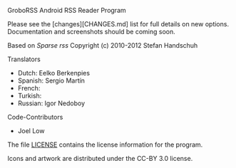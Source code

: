 GroboRSS Android RSS Reader Program

Please see the [changes][CHANGES.md] list for full details on new options.
Documentation and screenshots should be coming soon.

Based on *Sparse rss* Copyright (c) 2010-2012 Stefan Handschuh

Translators
 - Dutch: Eelko Berkenpies
 - Spanish: Sergio Martín
 - French: <unnamed>
 - Turkish: <unnamed>
 - Russian: Igor Nedoboy

Code-Contributors
 - Joel Low

The file [LICENSE](LICENSE) contains the license information for the program.

Icons and artwork are distributed under the CC-BY 3.0 license.
